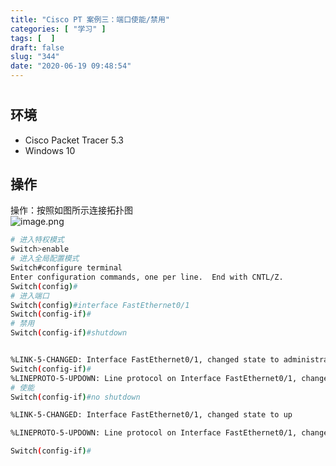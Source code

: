 ```yaml
---
title: "Cisco PT 案例三：端口使能/禁用"
categories: [ "学习" ]
tags: [  ]
draft: false
slug: "344"
date: "2020-06-19 09:48:54"
---
```


# <a name="DAUUT"></a>
## 环境
- Cisco Packet Tracer 5.3
- Windows 10
<a name="4z7HD"></a>
## 操作
操作：按照如图所示连接拓扑图<br />![image.png](https://cdn.nlark.com/yuque/0/2020/png/376635/1592201187715-61b24705-daed-455a-abb4-76678fcada2f.png#align=left&display=inline&height=154&margin=%5Bobject%20Object%5D&name=image.png&originHeight=154&originWidth=416&size=10044&status=done&style=none&width=416)
```bash
# 进入特权模式
Switch>enable
# 进入全局配置模式
Switch#configure terminal
Enter configuration commands, one per line.  End with CNTL/Z.
Switch(config)#
# 进入端口
Switch(config)#interface FastEthernet0/1
Switch(config-if)#
# 禁用
Switch(config-if)#shutdown


%LINK-5-CHANGED: Interface FastEthernet0/1, changed state to administratively down
Switch(config-if)#
%LINEPROTO-5-UPDOWN: Line protocol on Interface FastEthernet0/1, changed state to down
# 使能
Switch(config-if)#no shutdown

%LINK-5-CHANGED: Interface FastEthernet0/1, changed state to up

%LINEPROTO-5-UPDOWN: Line protocol on Interface FastEthernet0/1, changed state to up

Switch(config-if)#
```
